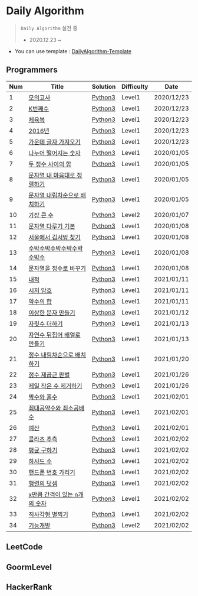 # Daily Algorithm

> `Daily Algorithm` 실천 중<br>
> - 2020.12.23 ~ <br>

- You can use template : [DailyAlgorithm-Template](https://github.com/MiryangJung/DailyAlgorithm-Template)



## Programmers

| Num | Title | Solution | Difficulty | Date |
|-----| ----- | -------- | ---------- | ---- |
| 1 | [모의고사] | [Python3](./Programmers/모의고사.py) | Level1 | 2020/12/23 |
| 2 | [K번째수] | [Python3](./Programmers/K번째수.py) | Level1 | 2020/12/23 |
| 3 | [체육복] | [Python3](./Programmers/체육복.py) | Level1 | 2020/12/23 |
| 4 | [2016년] | [Python3](./Programmers/2016년.py) | Level1 | 2020/12/23 |
| 5 | [가운데 글자 가져오기] | [Python3](./Programmers/가운데글자가져오기.py) | Level1 | 2020/12/23 |
| 6 | [나누어 떨어지는 숫자] | [Python3](./Programmers/나누어떨어지는숫자배열.py) | Level1 | 2020/01/05 |
| 7 | [두 정수 사이의 합] | [Python3](./Programmers/두정수사이의합.py) | Level1 | 2020/01/05 |
| 8 | [문자열 내 마음대로 정렬하기] | [Python3](./Programmers/문자열내마음대로정렬하기.py) | Level1 | 2020/01/05 |
| 9 | [문자열 내림차순으로 배치하기] | [Python3](./Programmers/문자열내림차순으로배치하기.py) | Level1 | 2020/01/05 |
| 10 | [가장 큰 수] | [Python3](./Programmers_Level2/가장큰수.py) | Level2 | 2020/01/07 |
| 11 | [문자열 다루기 기본] | [Python3](./Programmers/1문자열다루기기본.py) | Level1 | 2020/01/08 |
| 12 | [서울에서 김서방 찾기] | [Python3](./Programmers/서울에서김서방찾기.py) | Level1 | 2020/01/08 |
| 13 | [수박수박수박수박수박수박수] | [Python3](./Programmers/수박수박수박수박수박수박수.py) | Level1 | 2020/01/08 |
| 14 | [문자열을 정수로 바꾸기] | [Python3](./Programmers/문자열을정수로바꾸기.py) | Level1 | 2020/01/08 |
| 15 | [내적] | [Python3](./Programmers/내적.py) | Level1 | 2021/01/11 |
| 16 | [시저 암호] | [Python3](./Programmers/시저암호.py) | Level1 | 2021/01/11 |
| 17 | [약수의 합] | [Python3](./Programmers/약수의합.py) | Level1 | 2021/01/11 |
| 18 | [이상한 문자 만들기] | [Python3](./Programmers/이상한문자만들기.py) | Level1 | 2021/01/12 |
| 19 | [자릿수 더하기] | [Python3](./Programmers/자릿수더하기.py) | Level1 | 2021/01/13 |
| 20 | [자연수 뒤집어 배열로 만들기] | [Python3](./Programmers/자연수뒤집어배열로만들기.py) | Level1 | 2021/01/13 |
| 21 | [정수 내림차순으로 배치하기] | [Python3](./Programmers/정수내림차순으로배치하기.py) | Level1 | 2021/01/20 |
| 22 | [정수 제곱근 판별] | [Python3](./Programmers/정수제곱근판별.py) | Level1 | 2021/01/26 |
| 23 | [제일 작은 수 제거하기] | [Python3](./Programmers/제일작은수제거하기.py) | Level1 | 2021/01/26 |
| 24 | [짝수와 홀수] | [Python3](./Programmers/짝수와홀수.py) | Level1 | 2021/02/01 |
| 25 | [최대공약수와 최소공배수] | [Python3](./Programmers/최대공약수와최소공배수.py) | Level1 | 2021/02/01 | 
| 26 | [예산] | [Python3](./Programmers/예산.py) | Level1 | 2021/02/01 |
| 27 | [콜라츠 추측] | [Python3](./Programmers/콜라츠추측.py) | Level1 | 2021/02/02 |
| 28 | [평균 구하기] | [Python3](./Programmers/평군구하기.py) | Level1 | 2021/02/02 |
| 29 | [하샤드 수] | [Python3](./Programmers/하샤드수.py) | Level1 | 2021/02/02 |
| 30 | [핸드폰 번호 가리기] | [Python3](./Programmers/핸드폰번호가리기.py) | Level1 | 2021/02/02 |
| 31 | [행렬의 덧셈] | [Python3](./Programmers/행렬의덧셈.py) | Level1 | 2021/02/02 |
| 32 | [x만큼 간격이 있는 n개의 숫자] | [Python3](./Programmers/x만큼간격이있는n개의숫자.py) | Level1 | 2021/02/02 |
| 33 | [직사각형 별찍기] | [Python3](./Programmers/직사각형별찍기.py) | Level1 | 2021/02/02 |
| 34 | [기능개발] | [Python3](./Programmers_Level2/직사각형별찍기.py) | Level2 | 2021/02/02 |


## LeetCode


## GoormLevel


## HackerRank


<!-- Programmers Link -->
[모의고사]: https://programmers.co.kr/learn/courses/30/lessons/42840
[K번째수]: https://programmers.co.kr/learn/courses/30/lessons/42748
[체육복]: https://programmers.co.kr/learn/courses/30/lessons/42862
[2016년]: https://programmers.co.kr/learn/courses/30/lessons/12901
[가운데 글자 가져오기]: https://programmers.co.kr/learn/courses/30/lessons/12903
[나누어 떨어지는 숫자]: https://programmers.co.kr/learn/courses/30/lessons/12910
[두 정수 사이의 합]: https://programmers.co.kr/learn/courses/30/lessons/12912
[문자열 내 마음대로 정렬하기]: https://programmers.co.kr/learn/courses/30/lessons/12915
[문자열 내림차순으로 배치하기]: https://programmers.co.kr/learn/courses/30/lessons/12917
[가장 큰 수]: https://programmers.co.kr/learn/courses/30/lessons/42746
[문자열 다루기 기본]: https://programmers.co.kr/learn/courses/30/lessons/12918
[서울에서 김서방 찾기]: https://programmers.co.kr/learn/courses/30/lessons/12919
[수박수박수박수박수박수박수]: https://programmers.co.kr/learn/courses/30/lessons/12922
[문자열을 정수로 바꾸기]: https://programmers.co.kr/learn/courses/30/lessons/12925
[내적]: https://programmers.co.kr/learn/courses/30/lessons/70128
[시저 암호]: https://programmers.co.kr/learn/courses/30/lessons/12926
[약수의 합]: https://programmers.co.kr/learn/courses/30/lessons/12928
[이상한 문자 만들기]: https://programmers.co.kr/learn/courses/30/lessons/12930
[자릿수 더하기]: https://programmers.co.kr/learn/courses/30/lessons/12931
[자연수 뒤집어 배열로 만들기]: https://programmers.co.kr/learn/courses/30/lessons/12932
[정수 내림차순으로 배치하기]: https://programmers.co.kr/learn/courses/30/lessons/12933
[정수 제곱근 판별]: https://programmers.co.kr/learn/courses/30/lessons/12934
[제일 작은 수 제거하기]: https://programmers.co.kr/learn/courses/30/lessons/12935
[짝수와 홀수]: https://programmers.co.kr/learn/courses/30/lessons/12937
[최대공약수와 최소공배수]: https://programmers.co.kr/learn/courses/30/lessons/12940 
[예산]: https://programmers.co.kr/learn/courses/30/lessons/12982
[콜라츠 추측]: https://programmers.co.kr/learn/courses/30/lessons/12943
[평균 구하기]: https://programmers.co.kr/learn/courses/30/lessons/12944
[하샤드 수]: https://programmers.co.kr/learn/courses/30/lessons/12947
[핸드폰 번호 가리기]: https://programmers.co.kr/learn/courses/30/lessons/12948
[행렬의 덧셈]: https://programmers.co.kr/learn/courses/30/lessons/12950
[x만큼 간격이 있는 n개의 숫자]: https://programmers.co.kr/learn/courses/30/lessons/12954
[직사각형 별찍기]: https://programmers.co.kr/learn/courses/30/lessons/12969
[기능개발]: https://programmers.co.kr/learn/courses/30/lessons/42586
